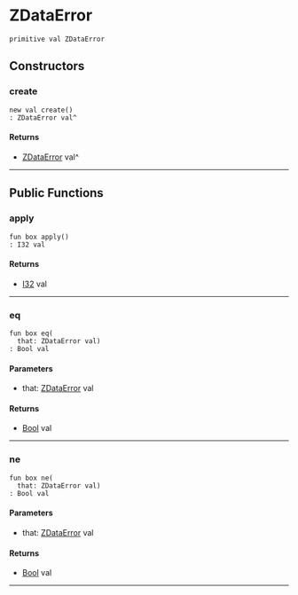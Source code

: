 # ZDataError

```pony
primitive val ZDataError
```

## Constructors

### create

```pony
new val create()
: ZDataError val^
```

#### Returns

* [ZDataError](.-compression-ZDataError) val^

---

## Public Functions

### apply

```pony
fun box apply()
: I32 val
```

#### Returns

* [I32](builtin-I32) val

---

### eq

```pony
fun box eq(
  that: ZDataError val)
: Bool val
```
#### Parameters

*   that: [ZDataError](.-compression-ZDataError) val

#### Returns

* [Bool](builtin-Bool) val

---

### ne

```pony
fun box ne(
  that: ZDataError val)
: Bool val
```
#### Parameters

*   that: [ZDataError](.-compression-ZDataError) val

#### Returns

* [Bool](builtin-Bool) val

---

